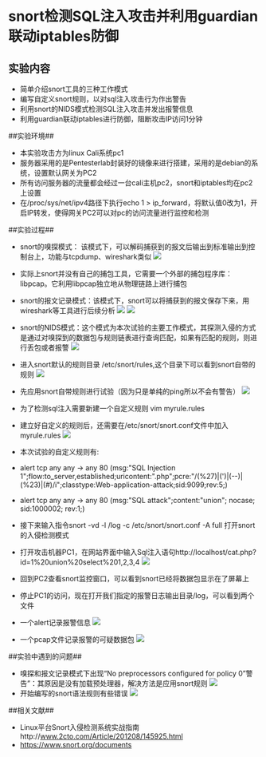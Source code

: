 # snort检测SQL注入攻击并利用guardian联动iptables防御 #

## 实验内容 ##
- 简单介绍snort工具的三种工作模式
- 编写自定义snort规则，以对sql注入攻击行为作出警告
- 利用snort的NIDS模式检测SQL注入攻击并发出报警信息
- 利用guardian联动iptables进行防御，阻断攻击IP访问1分钟

##实验环境##
- 本实验攻击方为linux Cali系统pc1
- 服务器采用的是Pentesterlab封装好的镜像来进行搭建，采用的是debian的系统，设置默认网关为PC2
- 所有访问服务器的流量都会经过一台cali主机pc2，snort和iptables均在pc2上设置
- 在/proc/sys/net/ipv4路径下执行echo 1 > ip_forward，将默认值0改为1，开启IP转发，使得网关PC2可以对pc的访问流量进行监控和检测


##实验过程##
- snort的嗅探模式：
该模式下，可以解码捕获到的报文后输出到标准输出到控制台上，功能与tcpdump、wireshark类似
![](image/1.PNG)
- 实际上snort并没有自己的捕包工具，它需要一个外部的捕包程序库：libpcap。它利用libpcap独立地从物理链路上进行捕包
- snort的报文记录模式：该模式下，snort可以将捕获到的报文保存下来，用wireshark等工具进行后续分析
![](image/2.PNG)
![](image/3.PNG)

- snort的NIDS模式：这个模式为本次试验的主要工作模式，其探测入侵的方式是通过对嗅探到的数据包与规则链表进行查询匹配，如果有匹配的规则，则进行丢包或者报警
![](image/6.PNG)
- 进入snort默认的规则目录 /etc/snort/rules,这个目录下可以看到snort自带的规则
![](image/5.PNG)
- 先应用snort自带规则进行试验（因为只是单纯的ping所以不会有警告）
![](image/7.PNG)
- 为了检测sql注入需要新建一个自定义规则 vim myrule.rules 
- 建立好自定义的规则后，还需要在/etc/snort/snort.conf文件中加入myrule.rules
![](image/10.PNG)
- 本次试验的自定义规则有:
- alert tcp any any -> any 80 (msg:"SQL Injection 1";flow:to_server,established;uricontent:".php";pcre:"/(\%27)|(\')|(\-\-)|(%23)|(#)/i";classtype:Web-application-attack;sid:9099;rev:5;)
- alert tcp any any -> any 80 (msg:"SQL attack";content:"union"; nocase; sid:1000002; rev:1;)

- 接下来输入指令snort -vd -l /log -c /etc/snort/snort.conf -A full 打开snort的入侵检测模式
- 打开攻击机器PC1，在网站界面中输入Sql注入语句http://localhost/cat.php?id=1%20union%20select%201,2,3,4
![](image/9.PNG)
- 回到PC2查看snort监控窗口，可以看到snort已经将数据包显示在了屏幕上
- 停止PC1的访问，现在打开我们指定的报警日志输出目录/log，可以看到两个文件
- 一个alert记录报警信息
![](image/13.png)
- 一个pcap文件记录报警的可疑数据包
![](image/12.png)

##实验中遇到的问题##
- 嗅探和报文记录模式下出现“No preprocessors configured for policy 0”警告”：其原因是没有加载预处理器，解决方法是应用snort规则
![](image/4.PNG)
- 开始编写的snort语法规则有些错误
![](image/11.PNG)

##相关文献##
- Linux平台Snort入侵检测系统实战指南http://www.2cto.com/Article/201208/145925.html
- https://www.snort.org/documents
